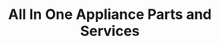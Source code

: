 ---
title: "All In One Appliance Parts and Services"
url: /mcallen/all-in-one-appliance-parts-and-services/
shop: appliance
---